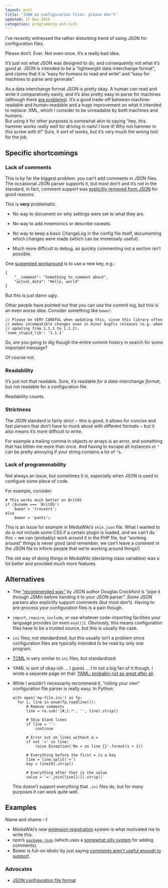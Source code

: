 ```yaml
---
layout: post
title: "JSON as configuration files: please don’t"
updated: 17 Dec 2016
categories: programming-and-such
---
```


I’ve recently witnessed the rather disturbing trend of using JSON for
configuration files.

Please don’t. Ever. Not even once. It’s a really bad idea.

It’s just not what JSON was designed to do, and consequently not what it’s good
at. JSON is intended to be a “lightweight data-interchange format”, and claims
that it is “easy for humans to read and write” and “easy for machines to parse
and generate”.

As a data interchange format JSON is pretty okay. A human *can* read and write
it comparatively easily, and it’s also pretty easy to parse for machines
(although there [are problems][parse]).
It’s a good trade-off between machine-readable and human-readable and a huge
improvement on what it intended to replace: XML, which I consider to be
unreadable by *both* machines and humans.  
But using it for other purposes is somewhat akin to saying “hey, this hammer
works really well for driving in nails! I love it! Why not hammer in this screw
with it!” Sure, it sort of works, but it’s very much the wrong tool for the job.

Specific shortcomings
---------------------

### Lack of comments
This is by far the biggest problem: you can’t add comments in JSON files. The
occasional JSON parser supports it, but most don’t and it’s not in the standard,
in fact, comment support was [explicitly removed from JSON][crockford] for good
reasons.

This is **very** problematic.

- No way to document on why settings were set to what they are.

- No way to add mnemonics or describe caveats.

- No way to keep a basic ChangeLog in the config file itself, documenting which
  changes were made (which can be immensely useful).

- Much more difficult to debug, as quickly commenting out a section isn’t
  possible.

One [suggested workaround](http://stackoverflow.com/a/244858/660921) is to use a
new key, e.g.:

	{
		"__comment": "Something to comment about",
		"actual_data": "Hello, world"
	}

But this is just damn ugly.

Other people have pointed out that you can use the commit log, but this is an
even worse idea. Consider something like `bower`:

	// Please be VERY CAREFUL when updating this, since this library often
	// makes incompatible changes even in minor bugfix releases (e.g. when
	// updating from 1.1.1 to 1.1.2).
	'some_stupid_lib': '1.1.1'

So, are you going to dig though the entire commit history in search for some
important message?

Of course not.

### Readability
It’s just not *that* readable. Sure, it’s readable *for a data-interchange
format*, but not readable for a configuration file.

Readability counts.

### Strictness
The JSON standard is fairly strict − this is good, it allows for concise and
fast parsers that don’t have to muck about with different formats − but it also
means it’s more difficult to write.

For example a trailing comma in objects or arrays is an error, and something
that has bitten me more than once. And having to escape all instances or `"` can
be pretty annoying if your string contains a lot of `"`s.

### Lack of programmability
Not always an issue, but sometimes it is, especially when JSON is used to
configure some piece of code.

For example, consider:

	# This works much better on BritOS
	if ($uname === 'BritOS')
		$wear = 'trousers';
	else
		$wear = 'pants';

This is an issue for example in MediaWiki’s `skin.json` file. What I wanted to
do is *not* include some CSS if a certain plugin is loaded, and we can’t do this
− we can (probably) work around it in the PHP file, but “working around” things
is never good (and remember, we can’t leave a comment in the JSON file to inform
people that we’re working around things!)

The old way of doing things in MediaWiki (declaring class variables) was a lot
better and provided much more features.

Alternatives
------------
- The [“recommended way”][crockford] by JSON author Douglas Crockford is “pipe
  it through JSMin before handing it to your JSON parser”. *Some* JSON parsers
  also explicitly support comments (but most don’t). Having to pre-process your
  configuration files is a pain though.

- `import`, `require`, `include`, or use whatever code-importing facilities your
  language provides (or even `eval()`). Obviously, this means configuration
  files have to be a trusted source, but this is usually the case.

- `ini` files; not standardized, but this usually isn’t a problem since
  configuration files are typically intended to be read by only one program.

- [TOML][toml] is very similar to `ini` files, but standardized.

- YAML is sort of okay-ish ... I guess ... I'm not a big fan of it though, I
  wrote a separate page on that: [YAML: probably not so great after all][yaml].

- While I wouldn’t necessarily recommend it, “rolling your own” configuration
  file parser is really easy. In Python:

	  with open('my-file.ini') as fp:
	  	for i, line in enum(fp.readline()):
	  		# Remove comments
	  		line = re.sub('[#;].*', '', line).strip()

	  		# Skip blank lines
	  		if line = '':
	  			continue

	  		# Error out on lines without a =
	  		if not '=' in line:
	  			raise Exception('No = on line {}'.format(i + 1))

	  		# Everything before the first = is a key
	  		line = line.split('=')
	  		key = line[0].strip()

	  		# Everything after that is the value
	  		value = '='.join(line[1:]).strip()

  This doesn’t support everything that `.ini` files do, but for many purposes
  it can work quite well.

Examples
--------
Name and shame :-)

- MediaWiki’s new [extension registration](https://www.mediawiki.org/wiki/Manual:Extension_registration)
  system is what motivated me to write this.
- npm’s [`package.json`](https://docs.npmjs.com/files/package.json) (which uses
  a [somewhat silly system](http://stackoverflow.com/a/14221781/660921) for adding
  comments).
- Bower is full-on idiotic by just saying [comments aren't useful enough to
  support](https://github.com/bower/bower/issues/1059).

### Advocates
- [JSON configuration file format](http://octodecillion.com/blog/json-data-file-format/)

[crockford]: https://plus.google.com/+DouglasCrockfordEsq/posts/RK8qyGVaGSr
[toml]: https://github.com/toml-lang/toml
[yaml]: http://arp242.net/weblog/yaml_probably_not_so_great_after_all.html
[parse]: http://seriot.ch/parsing_json.php
